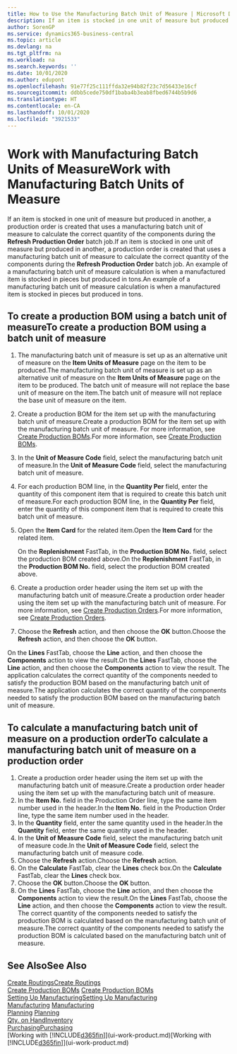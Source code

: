 ```yaml
---
title: How to Use the Manufacturing Batch Unit of Measure | Microsoft Docs
description: If an item is stocked in one unit of measure but produced in another, then the production order must be use a manufacturing batch unit of measure to calculate the correct quantity of components. An example of a manufacturing batch unit of measure calculation is when a manufactured item is stocked in pieces but produced in tons.
author: SorenGP
ms.service: dynamics365-business-central
ms.topic: article
ms.devlang: na
ms.tgt_pltfrm: na
ms.workload: na
ms.search.keywords: ''
ms.date: 10/01/2020
ms.author: edupont
ms.openlocfilehash: 91e77f25c111ffda32e94b82f23c7d56433e16cf
ms.sourcegitcommit: ddbb5cede750df1baba4b3eab8fbed6744b5b9d6
ms.translationtype: HT
ms.contentlocale: en-CA
ms.lasthandoff: 10/01/2020
ms.locfileid: "3921533"
---
```

# <a name="work-with-manufacturing-batch-units-of-measure"></a><span data-ttu-id="91ddd-104">Work with Manufacturing Batch Units of Measure</span><span class="sxs-lookup"><span data-stu-id="91ddd-104">Work with Manufacturing Batch Units of Measure</span></span>
<span data-ttu-id="91ddd-105">If an item is stocked in one unit of measure but produced in another, a production order is created that uses a manufacturing batch unit of measure to calculate the correct quantity of the components during the **Refresh Production Order** batch job.</span><span class="sxs-lookup"><span data-stu-id="91ddd-105">If an item is stocked in one unit of measure but produced in another, a production order is created that uses a manufacturing batch unit of measure to calculate the correct quantity of the components during the **Refresh Production Order** batch job.</span></span> <span data-ttu-id="91ddd-106">An example of a manufacturing batch unit of measure calculation is when a manufactured item is stocked in pieces but produced in tons.</span><span class="sxs-lookup"><span data-stu-id="91ddd-106">An example of a manufacturing batch unit of measure calculation is when a manufactured item is stocked in pieces but produced in tons.</span></span>  

## <a name="to-create-a-production-bom-using-a-batch-unit-of-measure"></a><span data-ttu-id="91ddd-107">To create a production BOM using a batch unit of measure</span><span class="sxs-lookup"><span data-stu-id="91ddd-107">To create a production BOM using a batch unit of measure</span></span>  
1.  <span data-ttu-id="91ddd-108">The manufacturing batch unit of measure is set up as an alternative unit of measure on the **Item Units of Measure** page on the item to be produced.</span><span class="sxs-lookup"><span data-stu-id="91ddd-108">The manufacturing batch unit of measure is set up as an alternative unit of measure on the **Item Units of Measure** page on the item to be produced.</span></span> <span data-ttu-id="91ddd-109">The batch unit of measure will not replace the base unit of measure on the item.</span><span class="sxs-lookup"><span data-stu-id="91ddd-109">The batch unit of measure will not replace the base unit of measure on the item.</span></span>  
2.  <span data-ttu-id="91ddd-110">Create a production BOM for the item set up with the manufacturing batch unit of measure.</span><span class="sxs-lookup"><span data-stu-id="91ddd-110">Create a production BOM for the item set up with the manufacturing batch unit of measure.</span></span> <span data-ttu-id="91ddd-111">For more information, see [Create Production BOMs](production-how-to-create-production-boms.md).</span><span class="sxs-lookup"><span data-stu-id="91ddd-111">For more information, see [Create Production BOMs](production-how-to-create-production-boms.md).</span></span>  
3.  <span data-ttu-id="91ddd-112">In the **Unit of Measure Code** field, select the manufacturing batch unit of measure.</span><span class="sxs-lookup"><span data-stu-id="91ddd-112">In the **Unit of Measure Code** field, select the manufacturing batch unit of measure.</span></span>  
4.  <span data-ttu-id="91ddd-113">For each production BOM line, in the **Quantity Per** field, enter the quantity of this component item that is required to create this batch unit of measure.</span><span class="sxs-lookup"><span data-stu-id="91ddd-113">For each production BOM line, in the **Quantity Per** field, enter the quantity of this component item that is required to create this batch unit of measure.</span></span>  
5.  <span data-ttu-id="91ddd-114">Open the **Item Card** for the related item.</span><span class="sxs-lookup"><span data-stu-id="91ddd-114">Open the **Item Card** for the related item.</span></span>  

    <span data-ttu-id="91ddd-115">On the **Replenishment** FastTab, in the **Production BOM No.** field, select the production BOM created above.</span><span class="sxs-lookup"><span data-stu-id="91ddd-115">On the **Replenishment** FastTab, in the **Production BOM No.** field, select the production BOM created above.</span></span>  
6.  <span data-ttu-id="91ddd-116">Create a production order header using the item set up with the manufacturing batch unit of measure.</span><span class="sxs-lookup"><span data-stu-id="91ddd-116">Create a production order header using the item set up with the manufacturing batch unit of measure.</span></span> <span data-ttu-id="91ddd-117">For more information, see [Create Production Orders](production-how-to-create-production-orders.md).</span><span class="sxs-lookup"><span data-stu-id="91ddd-117">For more information, see [Create Production Orders](production-how-to-create-production-orders.md).</span></span>  
7.  <span data-ttu-id="91ddd-118">Choose the **Refresh** action, and then choose  the **OK** button.</span><span class="sxs-lookup"><span data-stu-id="91ddd-118">Choose the **Refresh** action, and then choose  the **OK** button.</span></span>  

<span data-ttu-id="91ddd-119">On the **Lines** FastTab, choose the **Line** action, and then choose the **Components** action to view the result.</span><span class="sxs-lookup"><span data-stu-id="91ddd-119">On the **Lines** FastTab, choose the **Line** action, and then choose the **Components** action to view the result.</span></span> <span data-ttu-id="91ddd-120">The application calculates the correct quantity of the components needed to satisfy the production BOM based on the manufacturing batch unit of measure.</span><span class="sxs-lookup"><span data-stu-id="91ddd-120">The application calculates the correct quantity of the components needed to satisfy the production BOM based on the manufacturing batch unit of measure.</span></span>  

## <a name="to-calculate-a-manufacturing-batch-unit-of-measure-on-a-production-order"></a><span data-ttu-id="91ddd-121">To calculate a manufacturing batch unit of measure on a production order</span><span class="sxs-lookup"><span data-stu-id="91ddd-121">To calculate a manufacturing batch unit of measure on a production order</span></span>  
1.  <span data-ttu-id="91ddd-122">Create a production order header using the item set up with the manufacturing batch unit of measure.</span><span class="sxs-lookup"><span data-stu-id="91ddd-122">Create a production order header using the item set up with the manufacturing batch unit of measure.</span></span>  
2.  <span data-ttu-id="91ddd-123">In the **Item No.** field in the Production Order line, type the same item number used in the header.</span><span class="sxs-lookup"><span data-stu-id="91ddd-123">In the **Item No.** field in the Production Order line, type the same item number used in the header.</span></span>  
3.  <span data-ttu-id="91ddd-124">In the **Quantity** field, enter the same quantity used in the header.</span><span class="sxs-lookup"><span data-stu-id="91ddd-124">In the **Quantity** field, enter the same quantity used in the header.</span></span>  
4.  <span data-ttu-id="91ddd-125">In the **Unit of Measure Code** field, select the manufacturing batch unit of measure code.</span><span class="sxs-lookup"><span data-stu-id="91ddd-125">In the **Unit of Measure Code** field, select the manufacturing batch unit of measure code.</span></span>  
5.  <span data-ttu-id="91ddd-126">Choose the **Refresh** action.</span><span class="sxs-lookup"><span data-stu-id="91ddd-126">Choose the **Refresh** action.</span></span>
6.  <span data-ttu-id="91ddd-127">On the **Calculate** FastTab, clear the **Lines** check box.</span><span class="sxs-lookup"><span data-stu-id="91ddd-127">On the **Calculate** FastTab, clear the **Lines** check box.</span></span>  
7.  <span data-ttu-id="91ddd-128">Choose the **OK** button.</span><span class="sxs-lookup"><span data-stu-id="91ddd-128">Choose the **OK** button.</span></span>  
8.  <span data-ttu-id="91ddd-129">On the **Lines** FastTab, choose the **Line** action, and then choose the **Components** action to view the result.</span><span class="sxs-lookup"><span data-stu-id="91ddd-129">On the **Lines** FastTab, choose the **Line** action, and then choose the **Components** action to view the result.</span></span> <span data-ttu-id="91ddd-130">The correct quantity of the components needed to satisfy the production BOM is calculated based on the manufacturing batch unit of measure.</span><span class="sxs-lookup"><span data-stu-id="91ddd-130">The correct quantity of the components needed to satisfy the production BOM is calculated based on the manufacturing batch unit of measure.</span></span>  

## <a name="see-also"></a><span data-ttu-id="91ddd-131">See Also</span><span class="sxs-lookup"><span data-stu-id="91ddd-131">See Also</span></span>  
[<span data-ttu-id="91ddd-132">Create Routings</span><span class="sxs-lookup"><span data-stu-id="91ddd-132">Create Routings</span></span>](production-how-to-create-routings.md)  
<span data-ttu-id="91ddd-133">[Create Production BOMs](production-how-to-create-production-boms.md)   </span><span class="sxs-lookup"><span data-stu-id="91ddd-133">[Create Production BOMs](production-how-to-create-production-boms.md)   </span></span>  
[<span data-ttu-id="91ddd-134">Setting Up Manufacturing</span><span class="sxs-lookup"><span data-stu-id="91ddd-134">Setting Up Manufacturing</span></span>](production-configure-production-processes.md)  
<span data-ttu-id="91ddd-135">[Manufacturing](production-manage-manufacturing.md)  </span><span class="sxs-lookup"><span data-stu-id="91ddd-135">[Manufacturing](production-manage-manufacturing.md)  </span></span>  
<span data-ttu-id="91ddd-136">[Planning](production-planning.md) </span><span class="sxs-lookup"><span data-stu-id="91ddd-136">[Planning](production-planning.md) </span></span>  
[<span data-ttu-id="91ddd-137">Qty. on Hand</span><span class="sxs-lookup"><span data-stu-id="91ddd-137">Inventory</span></span>](inventory-manage-inventory.md)  
[<span data-ttu-id="91ddd-138">Purchasing</span><span class="sxs-lookup"><span data-stu-id="91ddd-138">Purchasing</span></span>](purchasing-manage-purchasing.md)  
<span data-ttu-id="91ddd-139">[Working with [!INCLUDE[d365fin](includes/d365fin_md.md)]](ui-work-product.md)</span><span class="sxs-lookup"><span data-stu-id="91ddd-139">[Working with [!INCLUDE[d365fin](includes/d365fin_md.md)]](ui-work-product.md)</span></span>  
